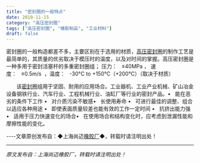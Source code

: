 ```yaml
---
title: "密封圈的一般特点"
date: 2010-11-15
category: "高压密封圈"
tags: ["高压密封圈", "橡胶制品", "工业材料"]
draft: false
---
```


密封圈的一般构造都差不多，主要区别在于选用的材质，[高压密封圈](http://www.smpolymer.com/)的制作工艺是最简单的，其质量的优劣取决于模压时的温度，以及对时间的掌握。高压密封圈是一种多用于密封活塞杆的多重密封圈组； 压力：   ≤40MPa ， 速度：   ≤0.5m/s  ，温度：   -30°C to +150°C（+200°C）（取决于材质）

       该[密封圈](http://www.smpolymer.com/)组用于坚固、耐用的应用场合。工业器机、工业产业机械、矿山冶金设备钢铁行业、汽车行业、工程机械行业、油缸厂等行业的密封产品。•   能在恶劣的条件下工作 •   对介质污染不敏感•   长使用寿命 •   可进行最佳的调整、组合以适应各种用途 •   即使表面质量较差也能有效的工作一定时间 •   抗挤出能力强•   适用于压力快速变化的场合•   在使用场合和结构变化时，应考虑到泄漏性能和摩擦性能的变化。

----文章原创发布自：◆上海尚迈[橡胶厂](http://www.smpolymer.com/)◆，转载时请注明出处！

---

*原文发布自：上海尚迈橡胶厂，转载时请注明出处！*
